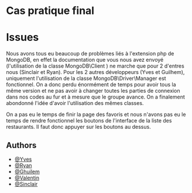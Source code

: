 
# Cas pratique final

# Issues 

Nous avons tous eu beaucoup de problèmes liés à l'extension php de MongoDB, en effet la documentation que vous nous avez envoyé (l'utilisation de la classe MongoDB\Client ) ne marche que pour 2 d'entres nous (Sinclair et Ryan). Pour les 2 autres développeurs (Yves et Guilhem), uniquement l'utilisation de la classe MongoDB\Driver\Manager est fonctionnel.
On a donc perdu énormément de temps pour avoir tous la même version et ne pas avoir à changer toutes les parties de connexion dans nos codes au fur et à mesure que le groupe avance. On a finalement abondonné l'idée d'avoir l'utilisation des mêmes classes.

On a pas eu le temps de finir la page des favoris et nous n'avons pas eu le temps de rendre fonctionnel les boutons de l'interface de la liste des restaurants. Il faut donc appuyer sur les boutons au dessus. 

## Authors

- [@Yves](https://github.com/Arseid)
- [@Ryan](https://github.com/Ryan-MARIN)
- [@Ghuilem](https://github.com/GuilhemMagaud)
- [@Valentin](https://github.com/valuxdcs)
- [@Sinclair](https://www.github.com/octokatherine)

